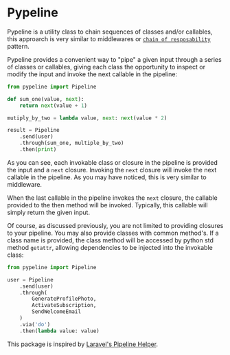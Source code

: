 # Pypeline

Pypeline is a utility class to chain sequences of classes and/or callables, this approarch is very similar to middlewares or [`chain of resposability`](https://refactoring.guru/design-patterns/chain-of-responsibility) pattern.

Pypeline provides a convenient way to "pipe" a given input through a series of classes or callables, giving each class the opportunity to inspect or modify the input and invoke the next callable in the pipeline:

```python
from pypeline import Pipeline

def sum_one(value, next):
    return next(value + 1)

mutiply_by_two = lambda value, next: next(value * 2)

result = Pipeline
    .send(user)
    .through(sum_one, multiple_by_two)
    .then(print)
```

As you can see, each invokable class or closure in the pipeline is provided the input and a `next` closure. Invoking the `next` closure will invoke the next callable in the pipeline. As you may have noticed, this is very similar to middleware.

When the last callable in the pipeline invokes the `next` closure, the callable provided to the then method will be invoked. Typically, this callable will simply return the given input.

Of course, as discussed previously, you are not limited to providing closures to your pipeline. You may also provide classes with common method's. If a class name is provided, the class method will be accessed by python std method `getattr`, allowing dependencies to be injected into the invokable class:

```python
from pypeline import Pipeline

user = Pipeline
    .send(user)
    .through(
        GenerateProfilePhoto,
        ActivateSubscription,
        SendWelcomeEmail
    )
    .via('do')
    .then(lambda value: value)
```

This package is inspired by [Laravel's Pipeline Helper](https://laravel.com/docs/10.x/helpers#pipeline).